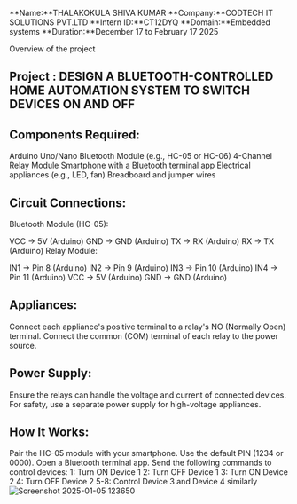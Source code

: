 **Name:**THALAKOKULA SHIVA KUMAR 
**Company:**CODTECH IT SOLUTIONS PVT.LTD 
**Intern ID:**CT12DYQ 
**Domain:**Embedded systems 
**Duration:**December 17 to February 17 2025

Overview of the project
## Project : DESIGN A BLUETOOTH-CONTROLLED HOME AUTOMATION SYSTEM TO SWITCH DEVICES ON AND OFF
## Components Required:
Arduino Uno/Nano
Bluetooth Module (e.g., HC-05 or HC-06)
4-Channel Relay Module
Smartphone with a Bluetooth terminal app
Electrical appliances (e.g., LED, fan)
Breadboard and jumper wires

## Circuit Connections:
Bluetooth Module (HC-05):

VCC → 5V (Arduino)
GND → GND (Arduino)
TX → RX (Arduino)
RX → TX (Arduino)
Relay Module:

IN1 → Pin 8 (Arduino)
IN2 → Pin 9 (Arduino)
IN3 → Pin 10 (Arduino)
IN4 → Pin 11 (Arduino)
VCC → 5V (Arduino)
GND → GND (Arduino)
## Appliances:
Connect each appliance's positive terminal to a relay's NO (Normally Open) terminal.
Connect the common (COM) terminal of each relay to the power source.
## Power Supply:
Ensure the relays can handle the voltage and current of connected devices. For safety, use a separate power supply for high-voltage appliances.
## How It Works:
Pair the HC-05 module with your smartphone. Use the default PIN (1234 or 0000).
Open a Bluetooth terminal app.
Send the following commands to control devices:
1: Turn ON Device 1
2: Turn OFF Device 1
3: Turn ON Device 2
4: Turn OFF Device 2
5-8: Control Device 3 and Device 4 similarly
![Screenshot 2025-01-05 123650](https://github.com/user-attachments/assets/aec9a502-7b0e-4fce-8aec-1145f83b0021)
